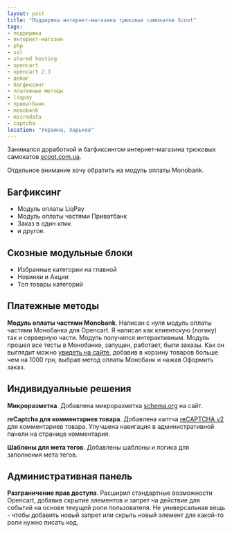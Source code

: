 ```yaml
---
layout: post
title: "Поддержка интернет-магазина трюковых самокатов Scoot"
tags:
- поддержка
- интернет-магазин
- php
- sql
- shared hosting
- opencart
- opencart 2.3
- дебаг
- багфиксинг
- платежные методы
- liqpay
- приватбанк
- monobank
- microdata
- captcha
location: "Украина, Харьков"
---
```


Занимался доработкой и багфиксингом интернет-магазина трюковых самокатов [scoot.com.ua](https://scoot.com.ua).

Отдельное внимание хочу обратить на модуль оплаты Monobank.

## Багфиксинг

* Модуль оплаты LiqPay
* Модуль оплаты частями Приватбанк
* Заказ в один клик
* и другое.

## Скозные модульные блоки

* Избранные категории на главной
* Новинки и Акции
* Топ товары категорий

## Платежные методы

**Модуль оплаты частями Monobank**. Написан с нуля модуль оплаты частями Монобанка для Opencart. Я написал как клиентскую (логику) так и серверную части. Модуль получился интерактивным. Модуль прошел все тесты в Монобанке, запущен, работает, были заказы. Как он выглядит можно [увидеть на сайте](https://scoot.com.ua), добавив в корзину товаров больше чем на 1000 грн, выбрав метод оплаты Монобанк и нажав Оформить заказ.

## Индивидуалньые решения

**Микроразметка**. Добавлена микроразметка [schema.org](https://schema.org) на сайт.

**reCaptcha для комментариев товара**. Добавлена каптча [reCAPTCHA v2](https://developers.google.com/recaptcha/docs/display) для комментариев товара. Улучшена навигация в административной панели на странице комментария.

**Шаблоны для мета тегов**. Добавлены шаблоны и логика для заполнения мета тегов.

## Административная панель

**Разграничение прав доступа**. Расширил стандартные возможности Opencart, добавив скрытие элементов и запрет на действие для событий на основе текущей роли пользователя. Не универсальная вещь - чтобы добавить новый запрет или скрыть новый элемент для какой-то роли нужно писать код.
